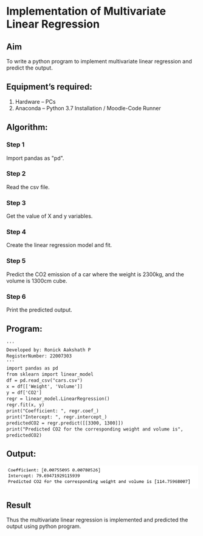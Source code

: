 # Implementation of Multivariate Linear Regression
## Aim
To write a python program to implement multivariate linear regression and predict the output.
## Equipment’s required:
1.	Hardware – PCs
2.	Anaconda – Python 3.7 Installation / Moodle-Code Runner
## Algorithm:
### Step 1
Import pandas as "pd".
### Step 2
Read the csv file.
### Step 3
Get the value of X and y variables.
### Step 4
Create the linear regression model and fit.
### Step 5
Predict the CO2 emission of a car where the weight is 2300kg, and the volume is 1300cm cube.
### Step 6
Print the predicted output.
## Program:
```
'''
Developed by: Ronick Aakshath P
RegisterNumber: 22007303
'''
import pandas as pd
from sklearn import linear_model
df = pd.read_csv("cars.csv")
x = df[['Weight', 'Volume']]
y = df['CO2']
regr = linear_model.LinearRegression()
regr.fit(x, y)
print("Coefficient: ", regr.coef_)
print("Intercept: ", regr.intercept_)
predictedCO2 = regr.predict([[3300, 1300]])
print("Predicted CO2 for the corresponding weight and volume is", predictedCO2)
```
## Output:
![](output_mulreg.png)
## Result
Thus the multivariate linear regression is implemented and predicted the output using python program.

